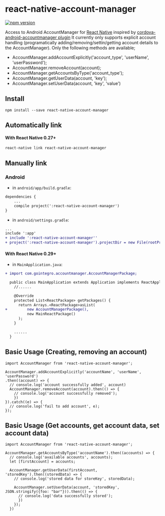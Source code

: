 # react-native-account-manager

[![npm version](https://badge.fury.io/js/react-native-account-manager.svg)](https://badge.fury.io/js/react-native-account-manager)

Access to Android AccountManager for [React Native](https://github.com/facebook/react-native) inspired by [cordova-android-accountmanager plugin](https://github.com/polychrom/cordova-android-accountmanager)
It currently only supports explicit account handling (programatically adding/removing/settin/getting account details to the AccountManager).
Only the following methods are available;
  * AccountManager.addAccountExplicitly('account_type', 'userName', 'userPassword');
  * AccountManager.removeAccount(account);
  * AccountManager.getAccountsByType('account_type');
  * AccountManager.getUserData(account, 'key');
  * AccountManager.setUserData(account, 'key', 'value')

## Install

```shell
npm install --save react-native-account-manager
```

## Automatically link

#### With React Native 0.27+

```shell
react-native link react-native-account-manager
```

## Manually link

### Android

- in `android/app/build.gradle`:

```diff
dependencies {
    ...
    compile project(':react-native-account-manager')
}
```

- in `android/settings.gradle`:

```diff
...
include ':app'
+ include ':react-native-account-manager''
+ project(':react-native-account-manager').projectDir = new File(rootProject.projectDir, '../node_modules/react-native-account-manager/android')
```

#### With React Native 0.29+

- in `MainApplication.java`:

```diff
+ import com.gointegro.accountmanager.AccountManagerPackage;

  public class MainApplication extends Application implements ReactApplication {
    //......

    @Override
    protected List<ReactPackage> getPackages() {
      return Arrays.<ReactPackage>asList(
+         new AccountManagerPackage(),
          new MainReactPackage()
      );
    }

    ......
  }
```

## Basic Usage (Creating, removing an account)
```
import AccountManager from 'react-native-account-manager';

AccountManager.addAccountExplicitly('accountName', 'userName', 'userPassword')
.then((account) => {
  // console.log('account successfully added', account)
  AccountManager.removeAccount(account).then(() => {
    // console.log('account successfully removed');
    })
}).catch((e) => {
  // console.log('fail to add account', e);
});
```
## Basic Usage (Get accounts, get account data, set account data)

```
import AccountManager from 'react-native-account-manager';

AccountManager.getAccountsByType('accountName').then((accounts) => {
  // console.log('available accounts', accounts);
  let [firstAccount] = accounts;

  AccountManager.getUserData(firstAccount, 'storedKey').then((storedData) => {
    // console.log('stored data for storeKey', storedData);

    AccountManager.setUserData(account, 'storedKey', JSON.stringify({foo: "bar"})).then(() => {
      // console.log('data successfully stored');
      })
    });
  })

```
